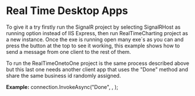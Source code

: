 # Real Time Desktop Apps

To give it a try firstly run the SignalR project by selecting SignalRHost as running option instead of IIS Express, then run RealTimeCharting project as a new instance.
Once the exe is running open many exe´s as you can and press the button at the top to see it working, this example shows how to send a message from one client to the rest of them.

To run the RealTimeOnetoOne project is the same process described above but this last one needs another client app that uses the "Done" method and share the same business id randomly assigned.

**Example:**
connection.InvokeAsync("Done", <bool>, <int>);


